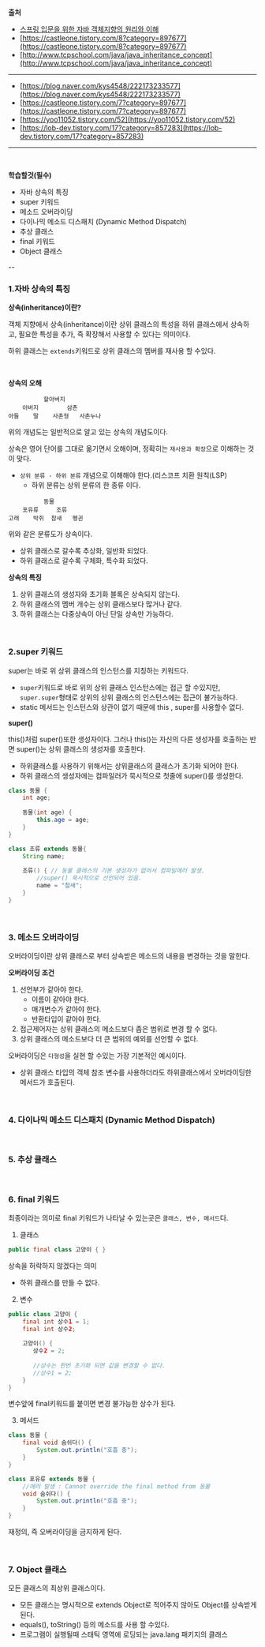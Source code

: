 **출처**

- [스프링 입문을 위한 자바 객체지향의 원리와 이해](http://www.yes24.com/Product/Goods/17350624)
- [https://castleone.tistory.com/8?category=897677](https://castleone.tistory.com/8?category=897677)
- [http://www.tcpschool.com/java/java_inheritance_concept](http://www.tcpschool.com/java/java_inheritance_concept)

---
- [https://blog.naver.com/kys4548/222173233577](https://blog.naver.com/kys4548/222173233577)
- [https://castleone.tistory.com/7?category=897677](https://castleone.tistory.com/7?category=897677)
- [https://yoo11052.tistory.com/52](https://yoo11052.tistory.com/52)
- [https://lob-dev.tistory.com/17?category=857283](https://lob-dev.tistory.com/17?category=857283)
---

<br>

**학습할것(필수)**

- 자바 상속의 특징
- super 키워드
- 메소드 오버라이딩
- 다이나믹 메소드 디스패치 (Dynamic Method Dispatch)
- 추상 클래스
- final 키워드
- Object 클래스

--

### 1.자바 상속의 특징

**상속(inheritance)이란?**

객체 지향에서 상속(inheritance)이란 상위 클래스의 특성을 하위 클래스에서 상속하고, 필요한 특성을 추가, 즉 확장해서 사용할 수 있다는 의미이다.

하위 클래스는 `extends`키워드로 상위 클래스의 멤버를 재사용 할 수있다.


<br>

**상속의 오해**

```
          할아버지
    아버지        삼촌
아들    딸    사촌형   사촌누나   
```
위의 개념도는 일반적으로 알고 있는 상속의 개념도이다.

상속은 영어 단어를 그대로 옮기면서 오해이며, 정확히는 `재사용과 확장`으로 이해하는 것이 맞다.
- `상위 분류 - 하위 분류` 개념으로 이해해야 한다.(리스코프 치환 원칙(LSP)
  - 하위 분류는 상위 분류의 한 종류 이다.

```
          동물
    포유류     조류
고래    박쥐  참새   펭귄
```
위와 같은 분류도가 상속이다.

- 상위 클래스로 갈수록 추상화, 일반화 되었다.
- 하위 클래스로 갈수록 구체화, 특수화 되었다.

**상속의 특징**
1. 상위 클래스의 생성자와 초기화 블록은 상속되지 않는다.
2. 하위 클래스의 멤버 개수는 상위 클래스보다 많거나 같다.
3. 하위 클래스는 다중상속이 아닌 단일 상속만 가능하다.

<br>

### 2.super 키워드
super는 바로 위 상위 클래스의 인스턴스를 지칭하는 키워드다.

- `super`키워드로 바로 위의 상위 클래스 인스턴스에는 접근 할 수있지만, `super.super`형태로 상위의 상위 클래스의 인스턴스에는 접근이 불가능하다.
- static 메서드는 인스턴스와 상관이 없기 때문에 this , super를 사용할수 없다.

**super()**

this()처럼 super()또한 생성자이다.
그러나 this()는 자신의 다른 생성자를 호출하는 반면 super()는 상위 클래스의 생성자를 호출한다.

- 하위클래스를 사용하기 위해서는 상위클래스의 클래스가 초기화 되어야 한다.
- 하위 클래스의 생성자에는 컴파일러가 묵시적으로 첫줄에 super()를 생성한다.

```java
class 동물 {
    int age;
    
    동물(int age) {
        this.age = age;
    }
}

class 조류 extends 동물{
    String name;
    
    조류() { // 동물 클래스의 기본 생성자가 없어서 컴파일에러 발생.
        //super() 묵시적으로 선언되어 있음.
        name = "참새";
    }
}
```

<br>

### 3. 메소드 오버라이딩

오버라이딩이란 상위 클래스로 부터 상속받은 메소드의 내용을 변경하는 것을 말한다.

**오버라이딩 조건**
1. 선언부가 같아야 한다.
   - 이름이 같아야 한다.
   - 매개변수가 같아야 한다.
   - 반환타입이 같아야 한다.
2. 접근제어자는 상위 클래스의 메소드보다 좁은 범위로 변경 할 수 없다.
3. 상위 클래스의 메소드보다 더 큰 범위의 예외를 선언할 수 없다.

오버라이딩은 `다형성`을 실현 할 수있는 가장 기본적인 예시이다. 
- 상위 클래스 타입의 객체 참조 변수를 사용하더라도 하위클래스에서 오버라이딩한 메서드가 호출된다.

<br>

### 4. 다이나믹 메소드 디스패치 (Dynamic Method Dispatch)



<br>

### 5. 추상 클래스



<br>

### 6. final 키워드
최종이라는 의미로 final 키워드가 나타날 수 있는곳은 `클래스, 변수, 메서드`다.

1. 클래스
```java
public final class 고양이 { }
```
상속을 허락하지 않겠다는 의미
- 하위 클래스를 만들 수 없다.

2. 변수 
```java
public class 고양이 {
    final int 상수1 = 1;
    final int 상수2;
    
    고양이() {
       상수2 = 2;
       
       //상수는 한번 초기화 되면 값을 변경할 수 없다.
       //상수1 = 2; 
    }
}
```
변수앞에 final키워드를 붙이면 변경 불가능한 상수가 된다.

3. 메서드
```java
class 동물 {
    final void 숨쉬다() {
        System.out.println("호흡 중");
    }
}

class 포유류 extends 동물 {
    //에러 발생 : Cannot override the final method from 동물
    void 숨쉬다() {
        System.out.println("호흡 중");
    }
}
```
재정의, 즉 오버라이딩을 금지하게 된다.

<br>

### 7. Object 클래스

모든 클래스의 최상위 클래스이다.

- 모든 클래스는 명시적으로 extends Object로 적어주지 않아도 Object를 상속받게 된다.
- equals(), toString() 등의 메소드를 사용 할 수있다.
- 프로그램이 실행될때 스태틱 영역에 로딩되는 java.lang 패키지의 클래스